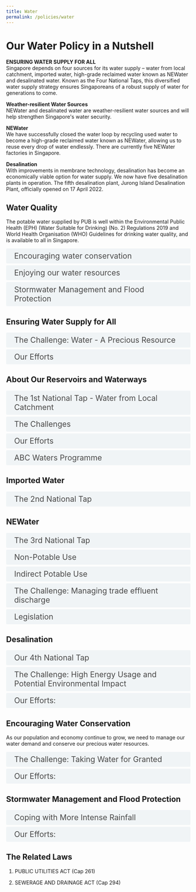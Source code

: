 ```yaml
---
title: Water
permalink: /policies/water
---
```


<style>

input {
	display: none;
}
label {
	display: block;
	padding: 8px 22px;
	margin: 0 0 5px 0;
	cursor: pointor;
	background: #F0F4F6;
	border-radius: 3px;
	color: #484848;
	transition: ease .5s;
	font-size: 1.5em;
}

label:hover {
	background: #4a96b0;
	color: #FFF;
}

.accordion-content {
	/* background: #E2E5F6; */
	padding: 10px 0px 30px 30px;
	/* border: 1px solid #484848; */
	margin: 0 0 1px 0;
	border-radius: 3px;
}

input + label + .accordion-content {
	display: none;
}

input:checked + label + .accordion-content {
	display: none;
}

input:checked + label + .accordion-content {
	display: block;
}

</style>
<!-- End of accordion -->

<div class="container">

<h1><b>Our Water Policy in a Nutshell</b></h1>

<p><strong>ENSURING WATER SUPPLY FOR ALL</strong><br> Singapore depends on four sources for its water supply – water from local catchment, imported water, high-grade reclaimed water known as NEWater and desalinated water. Known as the Four National Taps, this diversified water supply strategy ensures Singaporeans of a robust supply of water for generations to come.</p>

<p><strong>Weather-resilient Water Sources</strong><br> NEWater and desalinated water are weather-resilient water sources and will help strengthen Singapore's water security. </p>
<p><strong>NEWater</strong><br> We have successfully closed the water loop by recycling used water to become a high-grade reclaimed water known as NEWater, allowing us to reuse every drop of water endlessly. There are currently five NEWater factories in Singapore.</p>
<p><strong>Desalination</strong><br> With improvements in membrane technology, desalination has become an economically viable option for water supply. We now have five desalination plants in operation. The fifth desalination plant, Jurong Island Desalination Plant, officially opened on 17 April 2022.</p>

<h2 id="our-main-plans">Water Quality</h2>

<p>The potable water supplied by PUB is well within the Environmental Public Health (EPH) (Water Suitable for Drinking) (No. 2) Regulations 2019 and World Health Organisation (WHO) Guidelines for drinking water quality, and is available to all in Singapore.</p>
<div>
	<input type="checkbox" id="title1"  /><label for="title1">Encouraging water conservation</label>
	<div class="accordion-content">
		<p>On top of securing supply, we seek to reduce both domestic and non-domestic water consumption. </p>
		<p>We actively promote the use of water-efficient household fittings and appliances and continue to work with various non-domestic sectors to manage their water demand and adopt sustainable practices.</p>
	</div>
	<input type="checkbox" id="title2"  /><label for="title2">Enjoying our water resources</label>
	<div class="accordion-content">
		<p>Our water resources also provide recreational spaces where people can be close to water and become stewards of the waterways and waterbodies. </p>
	</div>
	<input type="checkbox" id="title3"  /><label for="title3">Stormwater Management and Flood Protection</label>
	<div class="accordion-content">
		<p>To better mitigate against floods, PUB is enhancing our drainage system and have mandated large developments to implement on-site detention measures (such as detention tanks and rain gardens). Developments must adhere to PUB's requirements such as minimum platform levels and minimum crest levels to minimise flood risk. Community resilience is also key to strengthening our collective response to floods.</p>
	</div>
</div>

<a id="water-conservation"></a>

<h2>Ensuring Water Supply for All</h2>
<div>
	<input type="checkbox" id="title4"  /><label for="title4">The Challenge: Water - A Precious Resource</label>
	<div class="accordion-content">
		<p>Singapore is amongst the most water-stressed countries in the world. This is due to the lack of natural water resources such as large rivers, natural springs or glaciers, as well as limited land to collect and store rainwater.</p>
	</div>
	<input type="checkbox" id="title5"  /><label for="title5">Our Efforts</label>
	<div class="accordion-content">
		<p>Through careful planning and innovation, we have been able to build a robust, diversified and sustainable supply of water over the decades with our Four National Taps: <br>1) water from local catchment,<br>2) imported water, <br> 3) high-grade reclaimed water known as NEWater and <br>4) desalinated water.</p>
		<p>Water demand is expected to almost double by 2065. To meet this growing need, we have to continue planning ahead, innovating and investing in research and development of more efficient water treatment processes to ensure the long-term sustainability of our water resources.</p>
	</div>
</div>

<a id="reservoirs"></a>

<h2>About Our Reservoirs and Waterways</h2>
<div>
	<input type="checkbox" id="title6"  /><label for="title6">The 1st National Tap - Water from Local Catchment</label>
	<div class="accordion-content">
		<p>Rainwater is an important source of water for Singapore and forms one of our Four National Taps.</p>
		<p>In land-scarce Singapore, we have limited land to collect and store rainwater. To make the best use of the rainfall we receive, the water catchment area in Singapore has been progressively expanded over the years.</p>
		<p>Two-thirds of Singapore's land surface serves as water catchment area. Rainwater that falls within the water catchment is collected and channelled via a network of more than 8,000 km of drains and canals, to 17 reservoirs for storage before it is treated for drinking.</p>
	</div>
	<input type="checkbox" id="title7"  /><label for="title7">The Challenges</label>
	<div class="accordion-content">
		<p><em>Difficult to Create New Reservoirs</em></p>
		<p>All major estuaries in Singapore have already been dammed up to create reservoirs. While we still have some untapped streams and rivulets near the coastline, they are too small to dam up as reservoirs.</p>
		<p><em>Rainfall Patterns are Unpredictable</em></p>
		<p>Climate change may result in unpredictable rainfall patterns. We cannot rely solely on rainwater collected by our reservoirs to meet the water needs of our population and economy.</p>
		<p><em>Possible Pollution from Urban Development</em></p>
		<p>It is a challenge to keep the rainwater collected clean, as Singapore’s small size means that much of our urban development is near or within water catchment areas. Many human activities produce pollutants that can be carried via the drainage system into our reservoirs when it rains, affecting reservoir water quality. Urbanisation also makes our waterways and reservoirs more accessible, exposing them to inconsiderate actions such as littering.</p>
		<p>Such pollution makes it more costly to process and supply clean water to our taps.</p>
	</div>
	<input type="checkbox" id="title8"  /><label for="title8">Our Efforts</label>
	<div class="accordion-content">
		<p><em>Keeping Our Water Clean</em></p>
		<p>Our waterways are cleaned regularly. We use float booms and litter traps to prevent litter from entering our reservoirs. </p>
		<p>We have also put in place measures to keep our reservoirs clean. For example, an underground wall was built along the former Lorong Halus landfill, which forms part of the bank of Serangoon Reservoir. The wall prevents water from the landfill from seeping into the reservoir. Instead, this water is collected and treated on-site by passing them through specially selected reed beds and ponds, before it is discharged into the sewerage system.</p>
		<p>Beyond these measures, everyone has a part to play in keeping our waterways clean and free from pollutants.</p>
		<p><em>Seeking Cooperation from Public and Private Sectors</em></p>
		<p>We rely on everyone to help keep our water clean. Individuals have to help keep our drains, rivers and reservoirs clean by not littering. Construction companies have to ensure that soil from worksites does not get washed into our drains, and factories have to ensure that waste chemicals are not discharged into our drains. PUB puts in place regulations for industry players to ensure that waste is properly disposed and substances such as silt and chemicals are not washed into waterways.</p>
	</div>
	<input type="checkbox" id="title9"  /><label for="title9">ABC Waters Programme</label>
	<div class="accordion-content">
		<p>Our waterways and reservoirs have been transformed under PUB's Active, Beautiful, Clean (ABC) Waters Programme into recreational spaces which people can value and enjoy, bringing people closer to water so that they can better appreciate and cherish this precious resource.</p>
		<p>ABC Waters design features are incorporated to create both beautiful and clean waterways for all to enjoy. These include bioretention systems that help to cleanse the rainwater as it flows through our waterways.</p>
		<p>As part of the ABC Waters programme, many of our waterways and reservoirs are now open to a variety of recreational water activities such as canoeing, dragon-boating, kayaking and sailing.</p>
	</div>
</div>

<a id="imported-water"></a>

<h2>Imported Water</h2>
<div>
	<input type="checkbox" id="title10"  /><label for="title10">The 2nd National Tap</label>
	<div class="accordion-content">
		<p>Singapore imports water from Johor under the 1962 Water Agreement between Singapore and the Johor State. This agreement entitles Singapore to draw and use up to 250 million gallons of raw water per day from the Johor River. In return, Singapore is obliged to provide Johor with treated water up to 2% of the water we import. The agreement expires in 2061.</p>
	</div>
</div>
<a id="desalination"></a>

<h2>NEWater</h2>
<div>
	<input type="checkbox" id="title11"  /><label for="title11">The 3rd National Tap</label>
	<div class="accordion-content">
		<p>Introduced in 2002, NEWater is produced through a 3-step treatment process (microfiltration, reverse osmosis, disinfection) using advanced membrane technologies. It has passed through more than 150,000 scientific tests and is well within the World Health Organisation guidelines for Drinking - Water Quality. As a weather-resilient source, NEWater plays an important role in enhancing the resilience of our water supply.</p>
	</div>
	<input type="checkbox" id="title12"  /><label for="title12">Non-Potable Use</label>
	<div class="accordion-content">
		<p>As it is ultra-clean, NEWater is used mainly for industrial and air-con cooling purposes at water fabrication plants, industrial estates, and commercial buildings.</p>
		<p>The biggest users of NEWater are wafer fabrication plants, which require water quality that is even more stringent than water for drinking. NEWater is delivered to industrial customers via a dedicated pipe network.</p>
	</div>
	<input type="checkbox" id="title13"  /><label for="title13">Indirect Potable Use</label>
	<div class="accordion-content">
		<p>During dry periods, NEWater is added to our reservoirs to blend in with raw water. The raw water from the reservoirs is treated at the waterworks before it is supplied to consumers as tap water.</p>
	</div>
	<input type="checkbox" id="title14"  /><label for="title14">The Challenge: Managing trade effluent discharge</label>
	<div class="accordion-content">
		<p>Used water is a precious resource to Singapore as it is used to produce NEWater. The discharge of trade effluent containing prohibited substances or excessively high concentrations of regulated substances will impact the used water treatment operations at Water Reclamation Plants (WRP) and the production of NEWater. PUB monitors these discharges closely.</p>
	</div>
	<input type="checkbox" id="title15"  /><label for="title15">Legislation</label>
	<div class="accordion-content">
		<p>It is important for industries to play their part by complying with the Sewerage and Drainage Act and Sewerage and Drainage (Trade Effluent) Regulations.</p>
	</div>
</div>

<a id="desalination"></a>

<h2>Desalination</h2>
<div>
	<input type="checkbox" id="title16"  /><label for="title16">Our 4th National Tap</label>
	<div class="accordion-content">
		<p>Desalination is the removal of dissolved salt and minerals from seawater to make it potable.</p>
		<p>Advances in membrane technology have made it viable for desalinated water to be one of our Four National Taps. In Singapore, desalination is done through a process called reverse osmosis, which separates water from dissolved salts and minerals. As desalination is not dependent on rainfall, it is a weather-resilient source of water supply.</p>
	</div>
	<input type="checkbox" id="title17"  /><label for="title17">The Challenge: High Energy Usage and Potential Environmental Impact</label>
	<div class="accordion-content">
		<p><em>Desalinated Water is Costly</em></p>
		<p>Although desalinated water is weather-resilient, it remains an energy-intensive source of water.</p>
	</div>
	<input type="checkbox" id="title18"  /><label for="title18">Our Efforts:</label>
	<div class="accordion-content">
		<p><em>Technology Provides Solution</em></p>
		<p>We continue to invest in research and development to reduce the energy consumption of desalination to ensure the sustainability of desalinated water. These include technologies such as electrodeionisation and biomimicry with the goal of halving the current energy requirement. </p>
		<p><em>Limiting The Impact On The Marine Environment</em></p>
		<p>We closely monitor the quality of sea water surrounding our desalination plants to make sure there is minimal impact on the marine environment.</p>
	</div>
</div>

<a id="encouraging-water-conservation"></a>

<h2>Encouraging Water Conservation</h2>
<p>As our population and economy continue to grow, we need to manage our water demand and conserve our precious water resources.</p>
<div>
	<input type="checkbox" id="title19"  /><label for="title19">The Challenge: Taking Water for Granted</label>
	<div class="accordion-content">
		<p><em>Increasing Demand and Climate Change</em></p>
		<p>Singapore consumes about 440 million gallons of water per day, and the total water demand is expected to almost double by 2065 as a result of projected increases in industrial activity and population growth. Coupled with the uncertainty of weather patterns in the face of climate change, we must do all we can to ensure the sustainability of our water resources.</p>
		<p><em>Wasteful Habits </em></p>
		<p>In Singapore, we are fortunate to have easy access to clean water. However, this also makes it easy for us to use more water than we really need. When clean water comes at the turn of a tap, it is easy to take water for granted and waste this precious resource without noticing.</p>
		<p><em>Unrepaired Leaks</em></p>
		<p>Water wastage from pipes or water appliances often goes unnoticed. Loose tap fittings, malfunctioning toilet cisterns and leaking water pipes can all lead to a huge waste of water.</p>
		<p>For instance, a typical leak from a kitchen can amount to 10,000 litres per year, which is over 6,600 large bottles.</p>
	</div>
	<input type="checkbox" id="title20"  /><label for="title20">Our Efforts:</label>
	<div class="accordion-content">
		<p>Reduction in Water Consumption</p>
		<p>Through our long-term efforts in water conservation, Singapore's household water consumption dropped steadily from 165 litres per capita per day (LPCD) in 2003 to 141 LPCD in 2019.</p>
		<p>Household water consumption increased sharply during the COVID-19 pandemic - 154 LPCD in 2020 and 158 LPCD in 2021. This was a result of people spending more time at home due to safe management measures and work-from-home arrangements, and an increased emphasis on hygiene.</p>
		<p>The household water consumption returned to pre-pandemic levels of 141 LCPD in 2023, following the relaxation of COVID-19 safe management measures and resumption of business activities. We will continue our efforts to encourage water conservation.
		<p><em>Water Conservation Education and Outreach</em></p>
		<p>PUB engages in community outreach efforts to raise awareness. These include the annual water conservation campaign to reinforce the importance of water conservation, and Singapore World Water Day celebration in the month of March to rally the community and drive continued awareness on the importance of water conservation and sustainability, through a variety of community and ground-up events.</p>
		<p><em>Preventing and Detecting Leaks</em></p>
		<p>PUB replaces ageing water mains and pipes over the years to minimise leaks. Regular checks are also conducted on water meter readingfs, and on water mains and pipes using technologies such as leak monitoring sensors and inline pipe inspection tools, to detect leaks.</p>
		<p><em>Pricing Water to Reflect Its True Value</em></p>
		<p>The price of water in Singapore reflects its scarcity value. The use of sound economic principles in pricing water is important to keep demand and supply in balance. Under-pricing water leads to over-consumption. In Singapore, water is priced to recover the full cost of its supply and production, and to reflect the cost of producing the next drop of water, which will be from NEWater and desalination.</p>
		<p><em>Mandating Water Efficiency Requirements</em></p>
		<p>The Mandatory Water Efficiency Labelling Scheme and minimum water efficiency standards for water fittings and appliances help consumers and businesses make more informed choices, and encourage suppliers to introduce more water-efficient fittings and appliances into the market.</p>
		<p>Large water users in the non-domestic sector are required to submit water efficiency management plans to PUB annually. This requirement encourages companies to better understand and manage their water usage, and has allowed PUB to develop water efficiency benchmarks and best practice guidelines using the data collected.</p>
		<p><em>Funding Water Efficient Measures</em></p>
		<p>PUB's Water Efficiency Fund (WEF) co-funds organisations, companies and community groups to implement water saving initiatives such as water recycling projects and the adoption of water efficient equipment. Since 1 July 2023, PUB has raised the funding cap for water recycling projects under the WEF from $1 million to $5 million, as part of its continuing efforts to drive water conservation efforts and promote the sustainable water management practices in the non-domestic sector.</p>
	</div>
</div>

<a id="flash-floods"></a>

<h2>Stormwater Management and Flood Protection</h2>
<div>
	<input type="checkbox" id="title21"  /><label for="title21">Coping with More Intense Rainfall</label>
	<div class="accordion-content">
		<p>As climate change brings about more extreme weather events, we are likely to see more flash floods from intense rain.</p>
		<p>We have an extensive drainage system comprising 8,000km of drains, rivers and canals that channel rainwater to our reservoirs or the sea. Most times, our drains can cope with the rain that we receive. However, intense bouts of rainfall can sometimes exceed the capacity that the drains are designed for, resulting in flash floods. These floods are mostly localised and subside within an hour.</p>
	</div>
	<input type="checkbox" id="title24"  /><label for="title24">Our Efforts:</label>
	<div class="accordion-content">
		<p><em>Reviewing Our Drainage System</em></p>
		<p>In light of the challenges posed by growing urbanisation and increasing weather uncertainties, PUB has adopted a system-wide "Source-Pathway-Receptor" approach to introduce flexibility and adaptability to our drainage system.</p>
		<p><em>Strengthening Community Resilience</em></p>
		<p>While we continue with efforts to reduce flood risks through drainage expansions, it may not always be feasible to build our drains to accommodate every extreme rainfall event as this would require massive land take and much higher costs. Everyone has a role to play in ensuring Singapore's flood resilence. Hence, we work closely with building and property owners to ensure that their premises have sufficient flood protection to minimise flood risks and keep public out of harm's way.</p>
		<p><em>Experts Reviewed Drainage Planning Norms and Flood Protection Measures</em></p>
		<p>To improve flood monitoring, PUB has installed an extensive network of water level sensors at major waterways and drains, as well as CCTVs at flood-prone areas and hotspots. With the ability to monitor real-time site conditions, PUB can provide early warning to the public and activate its Quick Response Teams to flooded areas to carry out flood management (such as removing chokage, deploying portable flood barriers) and traffic management.</p>
  		<p>In addition, the public can get timely updates on potential floods through multiple platforms such as the Telegram flood alert channel, "MyENV" mobile application, and social media platforms (e.g. Facebook and X (formerly known as Twitter)), so that safety precautions can be taken.</p>
	</div>
</div>

<h2>The Related Laws</h2>
<ol>
	<li><p>PUBLIC UTILITIES ACT (Cap 261)</p>
	</li>
	<li><p>SEWERAGE AND DRAINAGE ACT (Cap 294)</p>
	</li>
</ol>
